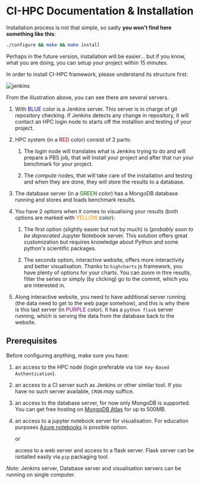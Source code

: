 # CI-HPC Documentation & Installation

Installation process is not that simple, so sadly **you won't find here something like this**:
```bash
./configure && make && make install
```
Perhaps in the future version, installation will be easier... but 
if you know, what you are doing, you can setup your project within 15 minutes.


In order to install CI-HPC framework, please understand its structure first:

![jenkins](imgs/cihpc-structure.png)

From the illustration above, you can see there are several servers.

1. With <span style="color: darkblue">BLUE</span> color is a Jenkins server.
    This server is in charge of git repository checking. If Jenkins detects
    any change in repository, it will contact an HPC login node to starts off
    the installion and testing of your project.

2. HPC system (in a <span style="color: darkred">RED</span> color)
      consist of 2 parts:
      
    1. The *login* node will translates what is Jenkins trying to do and will
    prepare a PBS job, that will install your project and after that 
    run your benchmark for your project.

    2. The *compute* nodes, that will take care of the installation and testing and
    when they are done, they will store the results to a database.

3. The database server (in a <span style="color: darkgreen">GREEN</span> color) 
     has a MongoDB database running and stores and loads benchmark results.

4. You have 2 options when it comes to visualising your results
   (both options are marked with <span style="color: darkorange">YELLOW</span> color):
   
    1. The first option (slightly easier but not by much) is (*probably 
    soon to be deprecated* Jupyter Notebook server. This solution offers great 
    customization but requires knowledge about Python and some python's scientific packages.

    2. The seconds option, interactive website, offers more interactivity and better visualisation.
    Thanks to `highcharts` js framework, you have plenty of options for 
    your charts. You can zoom in thre results, filter the series or simply
    (by clicking) go to the commit, which you are interested in.
  
5. Along interactive website, you need to have additional server running 
    (the data need to get to the web page somehow), and this is why there
    is this last server (in <span style="color: purple">PURPLE</span> color).
    It has a `python flask` server running, which is serving the data
    from the database back to the website.

   
## Prerequisites
Before configuring anything, make sure you have:
  1. an access to the HPC node (login preferable via `SSH Key-Based Authentication`).
  2. an access to a CI server such as Jenkins or other similar tool. If you have no such server available, `CRON` *may* suffice.

  3. an access to the database server, for now only MongoDB is supported. You can get free hosting on [MongoDB Atlas](https://www.mongodb.com/cloud/atlas) for up to 500MB.

  4. an access to a jupyter notebook server for visualisation. For education
     purposes [Azure notebooks](https://notebooks.azure.com) is possible option.
  
     or 
     
     access to a web server and access to a flask server. Flask server can be
     isntalled easily via `pip` packaging tool.


   *Note:* Jenkins server, Database server and visualisation servers can be 
   running on single computer.
